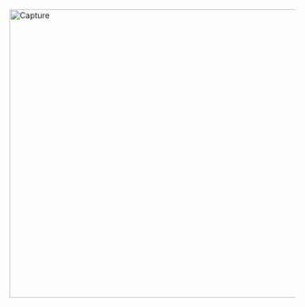 
<img width="508" alt="Capture" src="https://user-images.githubusercontent.com/43459908/113575544-a925dd80-963b-11eb-8dfb-af8b53f5e35e.PNG">
